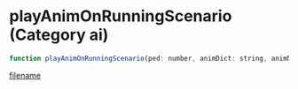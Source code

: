 # playAnimOnRunningScenario (Category ai)

```js
function playAnimOnRunningScenario(ped: number, animDict: string, animName: string): void
```

[filename](playAnimOnRunningScenario_m.md ':include')